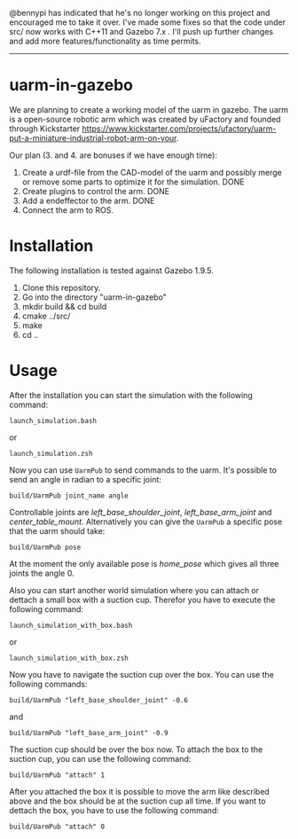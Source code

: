
@bennypi has indicated that he's no longer working on this project and encouraged me to take it over. 
I've made some fixes so that the code under src/ now works with C++11 and Gazebo 7.x . 
I'll push up further changes and add more features/functionality as time permits. 
___________________

uarm-in-gazebo
==============
We are planning to create a working model of the uarm in gazebo. The uarm is a open-source robotic arm which was created by uFactory and founded through Kickstarter https://www.kickstarter.com/projects/ufactory/uarm-put-a-miniature-industrial-robot-arm-on-your.

Our plan (3. and 4. are bonuses if we have enough time):

1. Create a urdf-file from the CAD-model of the uarm and possibly merge or remove some parts to optimize it for the simulation. DONE
2. Create plugins to control the arm. DONE
3. Add a endeffector to the arm. DONE
4. Connect the arm to ROS.

Installation
==============
The following installation is tested against Gazebo 1.9.5.

1. Clone this repository.
2. Go into the directory "uarm-in-gazebo"
3. mkdir build && cd build
4. cmake ../src/
5. make
6. cd ..


Usage
==============
After the installation you can start the simulation with the following command:
```
launch_simulation.bash
```
or
```
launch_simulation.zsh
```

Now you can use `UarmPub` to send commands to the uarm. It's possible to send an angle in radian to a specific joint:
```
build/UarmPub joint_name angle
```
Controllable joints are *left_base_shoulder_joint*, *left_base_arm_joint* and *center_table_mount*.
Alternatively you can give the `UarmPub` a specific pose that the uarm should take:
```
build/UarmPub pose
```
At the moment the only available pose is *home_pose* which gives all three joints the angle 0.

Also you can start another world simulation where you can attach or dettach a small box with a suction cup.
Therefor you have to execute the following command:
```
launch_simulation_with_box.bash
```
or
```
launch_simulation_with_box.zsh
```
Now you have to navigate the suction cup over the box. You can use the following commands:
```
build/UarmPub "left_base_shoulder_joint" -0.6
```
and
```
build/UarmPub "left_base_arm_joint" -0.9
```
The suction cup should be over the box now. To attach the box to the suction cup, you can use the following command:
```
build/UarmPub "attach" 1
```
After you attached the box it is possible to move the arm like described above and the box should be at the suction cup all time.
If you want to dettach the box, you have to use the following command:
```
build/UarmPub "attach" 0
```
















